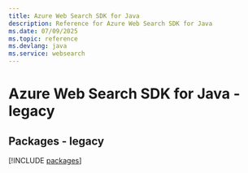 ```yaml
---
title: Azure Web Search SDK for Java
description: Reference for Azure Web Search SDK for Java
ms.date: 07/09/2025
ms.topic: reference
ms.devlang: java
ms.service: websearch
---
```

# Azure Web Search SDK for Java - legacy
## Packages - legacy
[!INCLUDE [packages](web-search-index.md)]